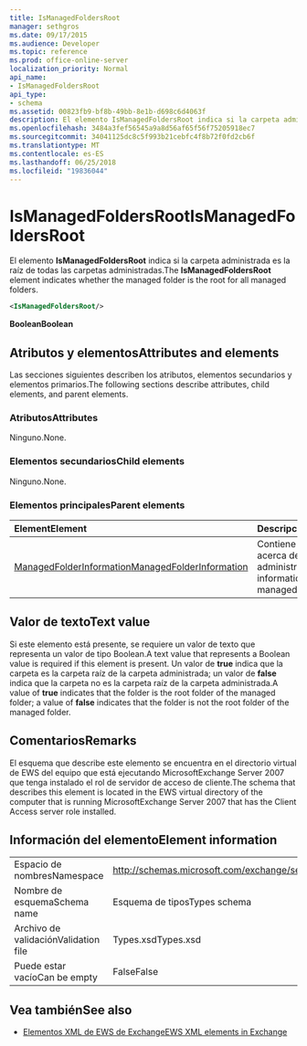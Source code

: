 ```yaml
---
title: IsManagedFoldersRoot
manager: sethgros
ms.date: 09/17/2015
ms.audience: Developer
ms.topic: reference
ms.prod: office-online-server
localization_priority: Normal
api_name:
- IsManagedFoldersRoot
api_type:
- schema
ms.assetid: 00823fb9-bf8b-49bb-8e1b-d698c6d4063f
description: El elemento IsManagedFoldersRoot indica si la carpeta administrada es la raíz de todas las carpetas administradas.
ms.openlocfilehash: 3484a3fef56545a9a8d56af65f56f75205918ec7
ms.sourcegitcommit: 34041125dc8c5f993b21cebfc4f8b72f0fd2cb6f
ms.translationtype: MT
ms.contentlocale: es-ES
ms.lasthandoff: 06/25/2018
ms.locfileid: "19836044"
---
```

# <a name="ismanagedfoldersroot"></a><span data-ttu-id="934ed-103">IsManagedFoldersRoot</span><span class="sxs-lookup"><span data-stu-id="934ed-103">IsManagedFoldersRoot</span></span>

<span data-ttu-id="934ed-104">El elemento **IsManagedFoldersRoot** indica si la carpeta administrada es la raíz de todas las carpetas administradas.</span><span class="sxs-lookup"><span data-stu-id="934ed-104">The **IsManagedFoldersRoot** element indicates whether the managed folder is the root for all managed folders.</span></span> 
  
```xml
<IsManagedFoldersRoot/>
```

 <span data-ttu-id="934ed-105">**Boolean**</span><span class="sxs-lookup"><span data-stu-id="934ed-105">**Boolean**</span></span>
## <a name="attributes-and-elements"></a><span data-ttu-id="934ed-106">Atributos y elementos</span><span class="sxs-lookup"><span data-stu-id="934ed-106">Attributes and elements</span></span>

<span data-ttu-id="934ed-107">Las secciones siguientes describen los atributos, elementos secundarios y elementos primarios.</span><span class="sxs-lookup"><span data-stu-id="934ed-107">The following sections describe attributes, child elements, and parent elements.</span></span>
  
### <a name="attributes"></a><span data-ttu-id="934ed-108">Atributos</span><span class="sxs-lookup"><span data-stu-id="934ed-108">Attributes</span></span>

<span data-ttu-id="934ed-109">Ninguno.</span><span class="sxs-lookup"><span data-stu-id="934ed-109">None.</span></span>
  
### <a name="child-elements"></a><span data-ttu-id="934ed-110">Elementos secundarios</span><span class="sxs-lookup"><span data-stu-id="934ed-110">Child elements</span></span>

<span data-ttu-id="934ed-111">Ninguno.</span><span class="sxs-lookup"><span data-stu-id="934ed-111">None.</span></span>
  
### <a name="parent-elements"></a><span data-ttu-id="934ed-112">Elementos principales</span><span class="sxs-lookup"><span data-stu-id="934ed-112">Parent elements</span></span>

|<span data-ttu-id="934ed-113">**Element**</span><span class="sxs-lookup"><span data-stu-id="934ed-113">**Element**</span></span>|<span data-ttu-id="934ed-114">**Descripción**</span><span class="sxs-lookup"><span data-stu-id="934ed-114">**Description**</span></span>|
|:-----|:-----|
|[<span data-ttu-id="934ed-115">ManagedFolderInformation</span><span class="sxs-lookup"><span data-stu-id="934ed-115">ManagedFolderInformation</span></span>](managedfolderinformation.md) <br/> |<span data-ttu-id="934ed-116">Contiene información acerca de una carpeta administrada.</span><span class="sxs-lookup"><span data-stu-id="934ed-116">Contains information about a managed folder.</span></span>  <br/> |
   
## <a name="text-value"></a><span data-ttu-id="934ed-117">Valor de texto</span><span class="sxs-lookup"><span data-stu-id="934ed-117">Text value</span></span>

<span data-ttu-id="934ed-118">Si este elemento está presente, se requiere un valor de texto que representa un valor de tipo Boolean.</span><span class="sxs-lookup"><span data-stu-id="934ed-118">A text value that represents a Boolean value is required if this element is present.</span></span> <span data-ttu-id="934ed-119">Un valor de **true** indica que la carpeta es la carpeta raíz de la carpeta administrada; un valor de **false** indica que la carpeta no es la carpeta raíz de la carpeta administrada.</span><span class="sxs-lookup"><span data-stu-id="934ed-119">A value of **true** indicates that the folder is the root folder of the managed folder; a value of **false** indicates that the folder is not the root folder of the managed folder.</span></span> 
  
## <a name="remarks"></a><span data-ttu-id="934ed-120">Comentarios</span><span class="sxs-lookup"><span data-stu-id="934ed-120">Remarks</span></span>

<span data-ttu-id="934ed-121">El esquema que describe este elemento se encuentra en el directorio virtual de EWS del equipo que está ejecutando MicrosoftExchange Server 2007 que tenga instalado el rol de servidor de acceso de cliente.</span><span class="sxs-lookup"><span data-stu-id="934ed-121">The schema that describes this element is located in the EWS virtual directory of the computer that is running MicrosoftExchange Server 2007 that has the Client Access server role installed.</span></span>
  
## <a name="element-information"></a><span data-ttu-id="934ed-122">Información del elemento</span><span class="sxs-lookup"><span data-stu-id="934ed-122">Element information</span></span>

|||
|:-----|:-----|
|<span data-ttu-id="934ed-123">Espacio de nombres</span><span class="sxs-lookup"><span data-stu-id="934ed-123">Namespace</span></span>  <br/> |http://schemas.microsoft.com/exchange/services/2006/types  <br/> |
|<span data-ttu-id="934ed-124">Nombre de esquema</span><span class="sxs-lookup"><span data-stu-id="934ed-124">Schema name</span></span>  <br/> |<span data-ttu-id="934ed-125">Esquema de tipos</span><span class="sxs-lookup"><span data-stu-id="934ed-125">Types schema</span></span>  <br/> |
|<span data-ttu-id="934ed-126">Archivo de validación</span><span class="sxs-lookup"><span data-stu-id="934ed-126">Validation file</span></span>  <br/> |<span data-ttu-id="934ed-127">Types.xsd</span><span class="sxs-lookup"><span data-stu-id="934ed-127">Types.xsd</span></span>  <br/> |
|<span data-ttu-id="934ed-128">Puede estar vacío</span><span class="sxs-lookup"><span data-stu-id="934ed-128">Can be empty</span></span>  <br/> |<span data-ttu-id="934ed-129">False</span><span class="sxs-lookup"><span data-stu-id="934ed-129">False</span></span>  <br/> |
   
## <a name="see-also"></a><span data-ttu-id="934ed-130">Vea también</span><span class="sxs-lookup"><span data-stu-id="934ed-130">See also</span></span>



- [<span data-ttu-id="934ed-131">Elementos XML de EWS de Exchange</span><span class="sxs-lookup"><span data-stu-id="934ed-131">EWS XML elements in Exchange</span></span>](ews-xml-elements-in-exchange.md)

